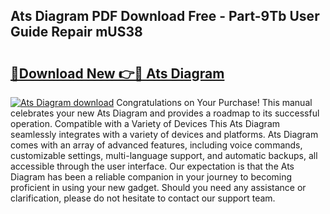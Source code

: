 ## Ats Diagram PDF Download Free - Part-9Tb User Guide Repair mUS38

# <h2><a href="http://dfkmfuf.blite.top/?on=Ats+Diagram">🔗Download New 👉🔴 Ats Diagram</a></h2>

[![Ats Diagram download](https://i.imgur.com/lujVjoI.png)](http://dfkmfuf.blite.top/?on=Ats+Diagram)
Congratulations on Your Purchase! This manual celebrates your new Ats Diagram and provides a roadmap to its successful operation. Compatible with a Variety of Devices This Ats Diagram seamlessly integrates with a variety of devices and platforms. Ats Diagram comes with an array of advanced features, including voice commands, customizable settings, multi-language support, and automatic backups, all accessible through the user interface. Our expectation is that the Ats Diagram has been a reliable companion in your journey to becoming proficient in using your new gadget. Should you need any assistance or clarification, please do not hesitate to contact our support team.
